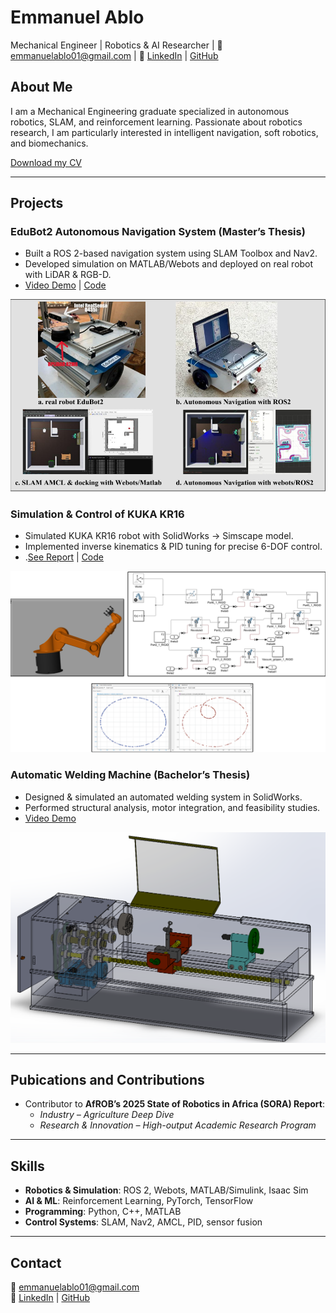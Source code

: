# Emmanuel Ablo
Mechanical Engineer | Robotics & AI Researcher   |  📧 emmanuelablo01@gmail.com | 🔗 [LinkedIn](https://www.linkedin.com/in/emmanuel-ablo-a3262b211/) | [GitHub](https://github.com/emmanuelablo)

## About Me
I am a Mechanical Engineering graduate specialized in autonomous robotics, SLAM, and reinforcement learning. Passionate about robotics research, I am particularly interested in intelligent navigation, soft robotics, and biomechanics.

[Download my CV](https://drive.google.com/file/d/10xRX42V0A3Zdk-zkrDTNRjY_qBG_2oDv/view?usp=sharing)

---

## Projects
### EduBot2 Autonomous Navigation System (Master’s Thesis)
- Built a ROS 2-based navigation system using SLAM Toolbox and Nav2.  
- Developed simulation on MATLAB/Webots and deployed on real robot with LiDAR & RGB-D.  
- [Video Demo](https://youtu.be/vsBix_fgd3E) | [Code](https://github.com/EmmanuelAblo/EduBot2)  

![EduBot2 Simulation](images/edubot2.png)

### Simulation & Control of KUKA KR16
- Simulated KUKA KR16 robot with SolidWorks → Simscape model.  
- Implemented inverse kinematics & PID tuning for precise 6-DOF control.
- .[See Report](https://drive.google.com/file/d/1RiIsL1uNzCk8d3_JBdHjDYpltp28ptNd/view?usp=sharing) | [Code](GitHub-link) 

![EduBot2 Simulation](images/Kuka.png)

### Automatic Welding Machine (Bachelor’s Thesis)
- Designed & simulated an automated welding system in SolidWorks.  
- Performed structural analysis, motor integration, and feasibility studies.
- [Video Demo](https://youtu.be/saXXKsKDktc)

![EduBot2 Simulation](images/weldingmachine.png)

---

## Pubications and Contributions
- Contributor to **AfROB’s 2025 State of Robotics in Africa (SORA) Report**:  
  - *Industry – Agriculture Deep Dive*  
  - *Research & Innovation – High-output Academic Research Program*  

---

## Skills
- **Robotics & Simulation**: ROS 2, Webots, MATLAB/Simulink, Isaac Sim  
- **AI & ML**: Reinforcement Learning, PyTorch, TensorFlow  
- **Programming**: Python, C++, MATLAB  
- **Control Systems**: SLAM, Nav2, AMCL, PID, sensor fusion  

---

## Contact
📧 emmanuelablo01@gmail.com  
🔗 [LinkedIn](https://www.linkedin.com/in/emmanuel-ablo-a3262b211/) | [GitHub](https://github.com/emmanuelablo)

